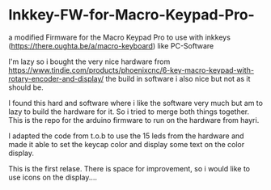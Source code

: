 # Inkkey-FW-for-Macro-Keypad-Pro-
a modified Firmware for the Macro Keypad Pro to use with inkkeys (https://there.oughta.be/a/macro-keyboard) like PC-Software

I'm lazy so i bought the very nice hardware from https://www.tindie.com/products/phoenixcnc/6-key-macro-keypad-with-rotary-encoder-and-display/ the build in software i also nice but not as it should be.

I found this hard and software where i like the software very much but am to lazy to build the hardware for it. So i tried to merge both things together. This is the repo for the arduino firmware to run on the hardware from hayri.

I adapted the code from t.o.b to use the 15 leds from the hardware and made it able to set the keycap color and display some text on the color display.

This is the first relase. There is space for improvement, so i would like to use icons on the display....


